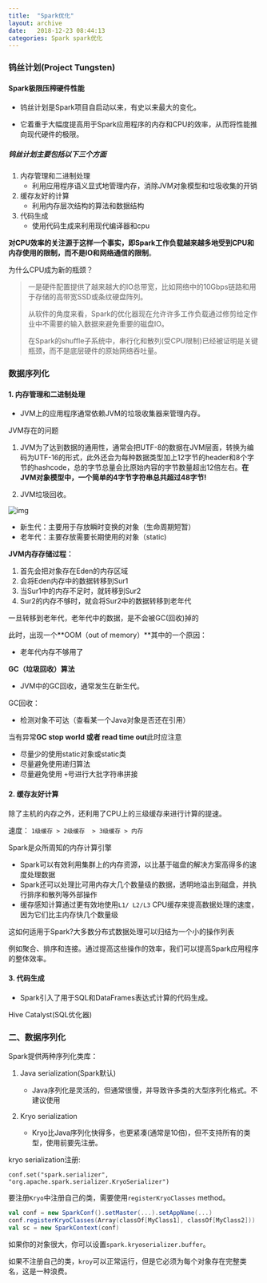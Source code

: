 ```yaml
---
title:  "Spark优化"
layout: archive
date:   2018-12-23 08:44:13
categories: Spark spark优化
---
```


### 钨丝计划(Project Tungsten)

#### Spark极限压榨硬件性能

- 钨丝计划是Spark项目自启动以来，有史以来最大的变化。

- 它着重于大幅度提高用于Spark应用程序的内存和CPU的效率，从而将性能推向现代硬件的极限。

##### 钨丝计划主要包括以下三个方面

1. 内存管理和二进制处理
   - 利用应用程序语义显式地管理内存，消除JVM对象模型和垃圾收集的开销
2. 缓存友好的计算
   - 利用内存层次结构的算法和数据结构
3. 代码生成
   - 使用代码生成来利用现代编译器和cpu

**对CPU效率的关注源于这样一个事实，即Spark工作负载越来越多地受到CPU和内存使用的限制，而不是IO和网络通信的限制**。

为什么CPU成为新的瓶颈？

> 一是硬件配置提供了越来越大的IO总带宽，比如网络中的10Gbps链路和用于存储的高带宽SSD或条纹硬盘阵列。
>
> 从软件的角度来看，Spark的优化器现在允许许多工作负载通过修剪给定作业中不需要的输入数据来避免重要的磁盘IO。
>
> 在Spark的shuffle子系统中，串行化和散列(受CPU限制)已经被证明是关键瓶颈，而不是底层硬件的原始网络吞吐量。
>

###  数据序列化

#### 1. 内存管理和二进制处理

- JVM上的应用程序通常依赖JVM的垃圾收集器来管理内存。

JVM存在的问题

1. JVM为了达到数据的通用性，通常会把UTF-8的数据在JVM层面，转换为编码为UTF-16的形式，此外还会为每种数据类型加上12字节的header和8个字节的hashcode，总的字节总量会比原始内容的字节数量超出12倍左右。**在JVM对象模型中，一个简单的4字节字符串总共超过48字节!**

2. JVM垃圾回收。

![img](https://xlactive-1258062314.cos.ap-chengdu.myqcloud.com/2018-12-25%209-11-53.JPG)

- 新生代：主要用于存放瞬时变换的对象（生命周期短暂）
- 老年代：主要存放需要长期使用的对象（static)

**JVM内存存储过程：**

1. 首先会把对象存在Eden的内存区域
2. 会将Eden内存中的数据转移到Sur1
3. 当Sur1中的内存不足时，就转移到Sur2
4. Sur2的内存不够时，就会将Sur2中的数据转移到老年代

一旦转移到老年代，老年代中的数据，是不会被GC(回收)掉的

此时，出现一个**OOM（out of memory）**其中的一个原因：

- 老年代内存不够用了

**GC（垃圾回收）算法**

- JVM中的GC回收，通常发生在新生代。

GC回收：

- 检测对象不可达（查看某一个Java对象是否还在引用）

当有异常**GC stop world 或者 read time out**此时应注意

- 尽量少的使用static对象或static类
- 尽量避免使用递归算法
- 尽量避免使用 `+`号进行大批字符串拼接

#### 2. 缓存友好计算

除了主机的内存之外，还利用了CPU上的三级缓存来进行计算的提速。

速度： `1级缓存 > 2级缓存  > 3级缓存 > 内存`

Spark是众所周知的内存计算引擎

- Spark可以有效利用集群上的内存资源，以比基于磁盘的解决方案高得多的速度处理数据
- Spark还可以处理比可用内存大几个数量级的数据，透明地溢出到磁盘，并执行排序和散列等外部操作
- 缓存感知计算通过更有效地使用`L1/ L2/L3` CPU缓存来提高数据处理的速度，因为它们比主内存快几个数量级

这如何适用于Spark?大多数分布式数据处理可以归结为一个小的操作列表

例如聚合、排序和连接。通过提高这些操作的效率，我们可以提高Spark应用程序的整体效率。

#### 3. 代码生成

- Spark引入了用于SQL和DataFrames表达式计算的代码生成。

Hive Catalyst(SQL优化器)

### 二、数据序列化

Spark提供两种序列化类库：

1. Java serialization(Spark默认)
   - Java序列化是灵活的，但通常很慢，并导致许多类的大型序列化格式。不建议使用

2. Kryo serialization
   - Kryo比Java序列化快得多，也更紧凑(通常是10倍)，但不支持所有的类型，使用前要先注册。

kryo serialization注册:

`conf.set("spark.serializer", "org.apache.spark.serializer.KryoSerializer")`

要注册`Kryo`中注册自己的类，需要使用`registerKryoClasses` method。

```scala
val conf = new SparkConf().setMaster(...).setAppName(...)
conf.registerKryoClasses(Array(classOf[MyClass1], classOf[MyClass2]))
val sc = new SparkContext(conf)
```

如果你的对象很大，你可以设置`spark.kryoserializer.buffer`。

如果不注册自己的类，`kroy`可以正常运行，但是它必须为每个对象存在完整类名，这是一种浪费。

